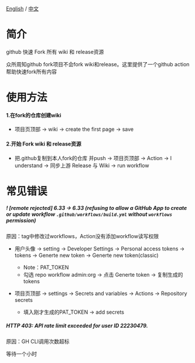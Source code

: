 [English](./README.md) / [中文](./README_CN.md)

# 简介

github 快速 Fork 所有 wiki 和 release资源

众所周知github fork项目不会fork wiki和release。这里提供了一个github action帮助快速fork所有内容

# 使用方法

#### 1.在fork的仓库创建wiki

- 项目页顶部 -> wiki -> create the first page -> save

#### 2.开始 Fork wiki 和 release资源

- 把.github复制到本人fork的仓库 并push -> 项目页顶部 -> Action -> I understand -> 同步上游 Release 与 Wiki -> run workflow


# 常见错误

##### ! [remote rejected]   6.33 -> 6.33 (refusing to allow a GitHub App to create or update workflow `.github/workflows/build.yml` without `workflows` permission)
原因：tag中修改过workflows，Action没有添加workflow读写权限

- 用户头像 -> setting -> Developer Settings -> Personal access tokens -> tokens -> Generte new token -> Generte new token(classic)
  - Note：PAT_TOKEN
  - 勾选 repo workflow admin:org
 -> 点击 Generte token -> 复制生成的tokens

- 项目页顶部 -> settings -> Secrets and variables -> Actions -> Repository secrets
  - 填入刚才生成的PAT_TOKEN
 -> add secrets

##### HTTP 403: API rate limit exceeded for user ID 22230479.
原因：GH CLI调用次数超标

等待一个小时